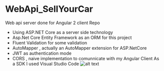 # WebApi_SellYourCar
Web api server done for Angular 2 client Repo
- Using ASP.NET Core  as a server side technology 
- Asp.Net Core Entity Framework  as an ORM for this project
- Fluent Validation for some validation 
- AutoMapper , actually an AutoMapper extension for ASP.NetCore 
- JWT as authentication mode 
- CORS , naive implementation to comunnicate with my Angular Client
As a SDK I used Visual Studio Code 
![alt text](https://imageshack.com/i/pmo6b3wMp)
